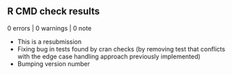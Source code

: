 ## R CMD check results

0 errors | 0 warnings | 0 note


* This is a resubmission
* Fixing bug in tests found by cran checks
(by removing test that conflicts with the edge case handling approach previously implemented)
* Bumping version number